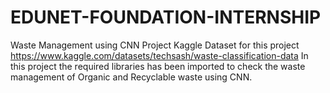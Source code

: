 # EDUNET-FOUNDATION-INTERNSHIP
Waste Management using CNN Project
Kaggle Dataset for this project https://www.kaggle.com/datasets/techsash/waste-classification-data In this project the required libraries has been imported to check the waste management of Organic and Recyclable waste using CNN.

